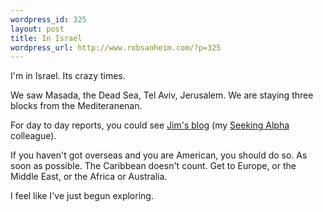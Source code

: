 ```yaml
--- 
wordpress_id: 325
layout: post
title: In Israel
wordpress_url: http://www.robsanheim.com/?p=325
---
```

I'm in Israel.  Its crazy times.

We saw Masada, the Dead Sea, Tel Aviv, Jerusalem.  We are staying three blocks from the Mediteranenan.  

For day to day reports, you could see <a href="http://jimhalberg.blogspot.com/">Jim's blog</a> (my <a href="http://seekingalpha.com">Seeking Alpha</a> colleague).  

If you haven't got overseas and you are American, you should do so.  As soon as possible.  The Caribbean doesn't count.  Get to Europe, or the Middle East, or the Africa or Australia.

I feel like I've just begun exploring.
